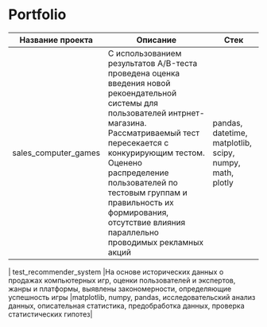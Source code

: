 # Portfolio
| **Название проекта** | **Описание** | **Стек** |
|---|---|---|
|sales_computer_games|С использованием результатов A/B-теста проведена оценка введения новой рекоендательной системы для пользователей интрнет-магазина. Рассматриваемый тест пересекается с конкурирующим тестом. Оценено распределение пользователей по тестовым группам и правильность их формирования, отсутствие влияния параллельно проводимых рекламных акций|pandas, datetime, matplotlib, scipy, numpy, math, plotly|
| 
test_recommender_system |На основе исторических данных о продажах компьютерных игр, оценки пользователей и экспертов, жанры и платформы, выявлены закономерности, определяющие успешность игры |matplotlib, numpy, pandas, исследовательский анализ данных, описательная статистика, предобработка данных, проверка статистических гипотез|

